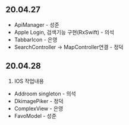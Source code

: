 ## 20.04.27
* ApiManager - 성준
* Apple Login, 검색기능 구현(RxSwift) - 의석
* TabbarIcon - 은영
* SearchController -> MapController연결 - 정덕

## 20.04.28

1.  IOS 작업내용
* Addroom singleton - 의석
* DkimagePiker - 정덕
* ComplexView - 은영
* FavoModel - 성준
